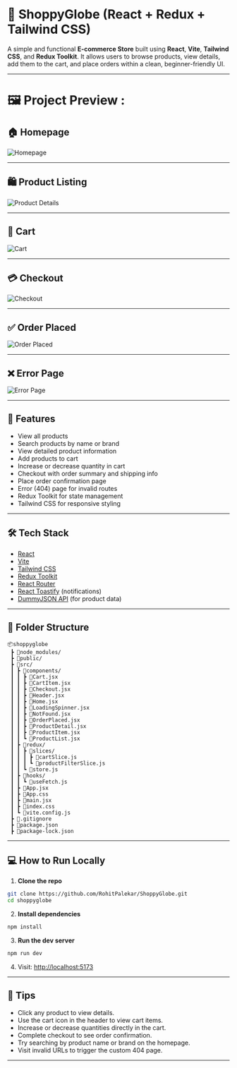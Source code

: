 
# 🛒 ShoppyGlobe (React + Redux + Tailwind CSS)

A simple and functional **E-commerce Store** built using **React**, **Vite**, **Tailwind CSS**, and **Redux Toolkit**. It allows users to browse products, view details, add them to the cart, and place orders within a clean, beginner-friendly UI.

---

# 🖼️ Project Preview :

## 🏠 Homepage 
![Homepage](images/HomePage.png)

---

## 🛍️ Product Listing
![Product Details](images/ProductDetails.png)

---

## 🛒 Cart
![Cart](images/CartPage.png)

---

## 💳 Checkout
![Checkout](images/CheckoutPage.png)

---

## ✅ Order Placed
![Order Placed](images/OrderConfirmPage.png)

---

## ❌ Error Page
![Error Page](images/ErrorPage.png)

---

## 🚀 Features

- View all products
- Search products by name or brand
- View detailed product information
- Add products to cart
- Increase or decrease quantity in cart
- Checkout with order summary and shipping info
- Place order confirmation page
- Error (404) page for invalid routes
- Redux Toolkit for state management
- Tailwind CSS for responsive styling

---

## 🛠️ Tech Stack

- [React](https://reactjs.org/)
- [Vite](https://vitejs.dev/)
- [Tailwind CSS](https://tailwindcss.com/)
- [Redux Toolkit](https://redux-toolkit.js.org/)
- [React Router](https://reactrouter.com/)
- [React Toastify](https://fkhadra.github.io/react-toastify/) (notifications)
- [DummyJSON API](https://dummyjson.com/) (for product data)

---

## 📁 Folder Structure

```
📦shoppyglobe
 ┣ 📂node_modules/
 ┣ 📂public/
 ┣ 📂src/
 ┃ ┣ 📂components/
 ┃ ┃ ┣ 📄Cart.jsx
 ┃ ┃ ┣ 📄CartItem.jsx
 ┃ ┃ ┣ 📄Checkout.jsx
 ┃ ┃ ┣ 📄Header.jsx
 ┃ ┃ ┣ 📄Home.jsx
 ┃ ┃ ┣ 📄LoadingSpinner.jsx
 ┃ ┃ ┣ 📄NotFound.jsx
 ┃ ┃ ┣ 📄OrderPlaced.jsx
 ┃ ┃ ┣ 📄ProductDetail.jsx
 ┃ ┃ ┣ 📄ProductItem.jsx
 ┃ ┃ ┗ 📄ProductList.jsx
 ┃ ┣ 📂redux/
 ┃ ┃ ┣ 📂slices/
 ┃ ┃ ┃ ┣ 📄cartSlice.js
 ┃ ┃ ┃ ┗ 📄productFilterSlice.js
 ┃ ┃ ┗ 📄store.js
 ┃ ┣ 📂hooks/
 ┃ ┃ ┗ 📄useFetch.js
 ┃ ┣ 📄App.jsx
 ┃ ┣ 📄App.css
 ┃ ┣ 📄main.jsx
 ┃ ┣ 📄index.css
 ┃ ┗ 📄vite.config.js
 ┣ 📄.gitignore
 ┣ 📄package.json
 ┣ 📄package-lock.json
```

---

## 💻 How to Run Locally

1. **Clone the repo**
```bash
git clone https://github.com/RohitPalekar/ShoppyGlobe.git
cd shoppyglobe
```

2. **Install dependencies**
```bash
npm install
```

3. **Run the dev server**
```bash
npm run dev
```

4. Visit: [http://localhost:5173](http://localhost:5173)

---

## 🧠 Tips

- Click any product to view details.
- Use the cart icon in the header to view cart items.
- Increase or decrease quantities directly in the cart.
- Complete checkout to see order confirmation.
- Try searching by product name or brand on the homepage.
- Visit invalid URLs to trigger the custom 404 page.

---
